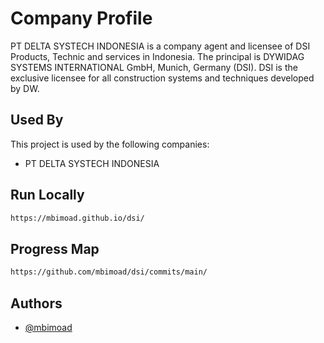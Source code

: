 


# Company Profile 


PT DELTA SYSTECH INDONESIA is a company agent and licensee of DSI Products, Technic and services in Indonesia. The principal is DYWIDAG SYSTEMS INTERNATIONAL GmbH, Munich, Germany (DSI). DSI is the exclusive licensee for all construction systems and techniques developed by DW.




## Used By

This project is used by the following companies:

- PT DELTA SYSTECH INDONESIA



## Run Locally



```bash
https://mbimoad.github.io/dsi/
```


## Progress Map
```bash
https://github.com/mbimoad/dsi/commits/main/
```
## Authors

- [@mbimoad](https://www.github.com/mbimoad)

